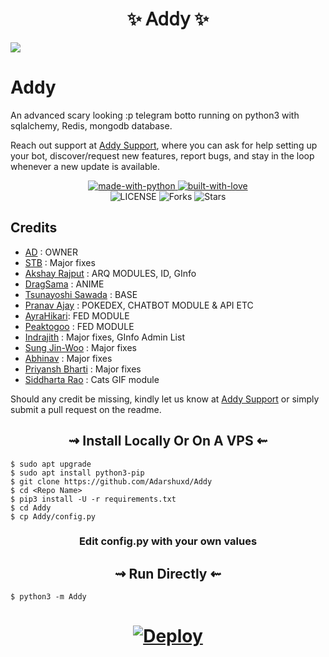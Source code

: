 
</h1>
</details> 

<h1 align="center"> 
    ✨ 𝖠𝖽𝖽𝗒 ✨ 
</h1>

![](https://te.legra.ph/file/5d2a3883dabe36d86773b.jpg)
# Addy

An advanced scary looking :p telegram botto running on python3 with sqlalchemy, Redis, mongodb database.

Reach out support at [Addy Support](https://t.me/AddySupport), where you can ask for help setting up your bot, discover/request new features, report bugs, and stay in the loop whenever a new update is available. 
<p align="center">
    <a href="https://python.org">
        <img src="http://forthebadge.com/images/badges/made-with-python.svg" alt="made-with-python">
    </a>
    <a href="https://github.com/ArshCypherZ">
        <img src="http://ForTheBadge.com/images/badges/built-with-love.svg" alt="built-with-love">
    </a> <br>
    <img src="https://img.shields.io/github/license/ArshCypherZ/HWBot?style=for-the-badge&logo=appveyor" alt="LICENSE">
    <img src="https://img.shields.io/github/forks/ArshCypherZ/HWBot?style=for-the-badge&logo=appveyor" alt="Forks">
    <img src="https://img.shields.io/github/stars/ArshCypherZ/HWBot?style=for-the-badge&logo=appveyor" alt="Stars">
</p>



## Credits

+ [AD](https://github.com/Adarshuxd) : OWNER
+ [STB](https://github.com/STBxD) : Major fixes
+ [Akshay Rajput](https://github.com/TheHamkerCat) : ARQ MODULES, ID, GInfo
+ [DragSama](https://github.com/DragSama) : ANIME
+ [Tsunayoshi Sawada](https://github.com/TsunayoshiSawada) : BASE
+ [Pranav Ajay](https://github.com/MoeZilla) : POKEDEX, CHATBOT MODULE & API ETC
+ [AyraHikari](https://github.com/AyraHikari): FED MODULE
+ [Peaktogoo](https://github.com/peaktogoo) : FED MODULE
+ [Indrajith](https://github.com/TamilVip007) : Major fixes, GInfo Admin List
+ [Sung Jin-Woo](https://github.com/solo-dragon) : Major fixes
+ [Abhinav](https://github.com/Kanekiken099999) : Major fixes
+ [Priyansh Bharti](https://github.com/PriyanshBharti) : Major fixes
+ [Siddharta Rao](https://github.com/IzumiCypherX) : Cats GIF module


Should any credit be missing, kindly let us know at [Addy Support](https://t.me/AddySupport) or simply submit a pull request on the readme.


<h2 align="center"> 
   ⇝ Install Locally Or On A VPS ⇜
</h2>

```console
$ sudo apt upgrade
$ sudo apt install python3-pip
$ git clone https://github.com/Adarshuxd/Addy
$ cd <Repo Name>
$ pip3 install -U -r requirements.txt
$ cd Addy
$ cp Addy/config.py
```
 
<h3 align="center"> 
    Edit <b>config.py</b> with your own values
</h3>

<h2 align="center"> 
   ⇝ Run Directly ⇜
</h2>

```console
$ python3 -m Addy
```

<h1>
    <p align="center">
        <a href="https://heroku.com/deploy?template=https://github.com/Adarshuxd/Addy">
            <img src="https://www.herokucdn.com/deploy/button.svg" alt="Deploy">
        </a>
    </p>
</h1>
